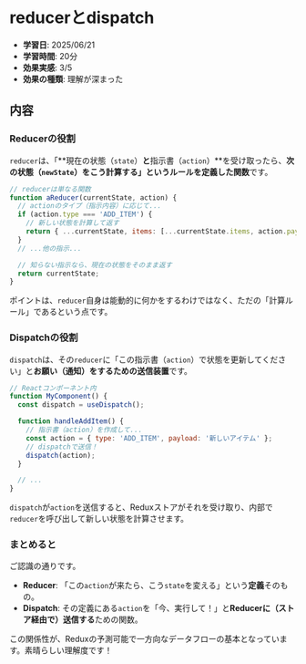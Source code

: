 # reducerとdispatch

- **学習日**: 2025/06/21
- **学習時間**: 20分
- **効果実感**: 3/5
- **効果の種類**: 理解が深まった

## 内容



### Reducerの役割

`reducer`は、「**現在の状態（`state`）**と**指示書（`action`）**を受け取ったら、**次の状態（`newState`）**をこう計算する」という**ルールを定義した関数**です。

```javascript
// reducerは単なる関数
function aReducer(currentState, action) {
  // actionのタイプ（指示内容）に応じて...
  if (action.type === 'ADD_ITEM') {
    // 新しい状態を計算して返す
    return { ...currentState, items: [...currentState.items, action.payload] };
  }
  // ...他の指示...

  // 知らない指示なら、現在の状態をそのまま返す
  return currentState;
}
```

ポイントは、`reducer`自身は能動的に何かをするわけではなく、ただの「計算ルール」であるという点です。

### Dispatchの役割

`dispatch`は、その`reducer`に「この指示書（`action`）で状態を更新してください」と**お願い（通知）をするための送信装置**です。

```jsx
// Reactコンポーネント内
function MyComponent() {
  const dispatch = useDispatch();

  function handleAddItem() {
    // 指示書（action）を作成して...
    const action = { type: 'ADD_ITEM', payload: '新しいアイテム' };
    // dispatchで送信！
    dispatch(action);
  }

  // ...
}
```

`dispatch`が`action`を送信すると、Reduxストアがそれを受け取り、内部で`reducer`を呼び出して新しい状態を計算させます。

### まとめると

ご認識の通りです。

*   **Reducer**: 「この`action`が来たら、こう`state`を変える」という**定義**そのもの。
*   **Dispatch**: その定義にある`action`を「今、実行して！」と**Reducerに（ストア経由で）送信する**ための関数。

この関係性が、Reduxの予測可能で一方向なデータフローの基本となっています。素晴らしい理解度です！